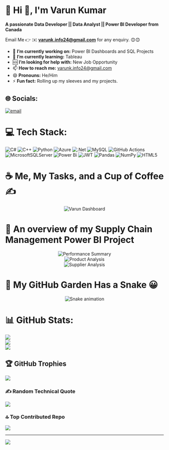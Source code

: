 # 💫 Hi 👋, I'm Varun Kumar
**A passionate Data Developer || Data Analyst || Power BI Developer from Canada**

Email Me 👉 ✉️ **varunk.info24@gmail.com** for any enquiry. 😊😊

- 🔭 **I’m currently working on:** Power BI Dashboards and SQL Projects
- 🌱 **I’m currently learning:** Tableau
- 🆘 **I’m looking for help with:** New Job Opportunity
- 📫 **How to reach me:** varunk.info24@gmail.com
- 😄 **Pronouns:** He/Him
- ⚡ **Fun fact:** Rolling up my sleeves and my projects.

  
## 🌐 Socials:
[![email](https://img.shields.io/badge/Email-D14836?logo=gmail&logoColor=white)](mailto:varunk.info24@gmail.com) 

# 💻 Tech Stack:
![C#](https://img.shields.io/badge/c%23-%23239120.svg?style=for-the-badge&logo=csharp&logoColor=white) ![C++](https://img.shields.io/badge/c++-%2300599C.svg?style=for-the-badge&logo=c%2B%2B&logoColor=white) ![Python](https://img.shields.io/badge/python-3670A0?style=for-the-badge&logo=python&logoColor=ffdd54) ![Azure](https://img.shields.io/badge/azure-%230072C6.svg?style=for-the-badge&logo=microsoftazure&logoColor=white) ![.Net](https://img.shields.io/badge/.NET-5C2D91?style=for-the-badge&logo=.net&logoColor=white) ![MySQL](https://img.shields.io/badge/mysql-4479A1.svg?style=for-the-badge&logo=mysql&logoColor=white) ![GitHub Actions](https://img.shields.io/badge/github%20actions-%232671E5.svg?style=for-the-badge&logo=githubactions&logoColor=white) ![MicrosoftSQLServer](https://img.shields.io/badge/Microsoft%20SQL%20Server-CC2927?style=for-the-badge&logo=microsoft%20sql%20server&logoColor=white) ![Power Bi](https://img.shields.io/badge/power_bi-F2C811?style=for-the-badge&logo=powerbi&logoColor=black) ![JWT](https://img.shields.io/badge/JWT-black?style=for-the-badge&logo=JSON%20web%20tokens) ![Pandas](https://img.shields.io/badge/pandas-%23150458.svg?style=for-the-badge&logo=pandas&logoColor=white) ![NumPy](https://img.shields.io/badge/numpy-%23013243.svg?style=for-the-badge&logo=numpy&logoColor=white) ![HTML5](https://img.shields.io/badge/html5-%23E34F26.svg?style=for-the-badge&logo=html5&logoColor=white)


# ☕ Me, My Tasks, and a Cup of Coffee ✍
<!-- Dashboard Style-->
<div align="center">
  <img src="https://github.com/user-attachments/assets/8789dc59-3c0d-48b1-bd2c-3c376972d716" alt="Varun Dashboard" />
</div>




<!-- Supply chain project Varun -->
# 📝 An overview of my Supply Chain Management Power BI Project
<div align="center">
  <img src="https://github.com/user-attachments/assets/2193d8c6-a21f-434a-881c-3b418afdc41f" alt="Performance Summary" />
</div>

<div align="center">
  <img src="https://github.com/user-attachments/assets/67527097-0e85-44c7-832c-837125e451ee" alt="Product Analysis" />
</div>

<div align="center">
  <img src="https://github.com/user-attachments/assets/752c5d9a-543c-4995-8319-e9df7b7f5761" alt="Supplier Analysis" />
</div>


# 🐍 My GitHub Garden Has a Snake 😀‎
<!-- Snake Game Repo View -->
<div align="center">
  <img src="https://profile-readme-generator.com/assets/snake.svg" alt="Snake animation" />
</div>

# 📊 GitHub Stats:
![](https://github-readme-stats.vercel.app/api?username=varunkumar24111&theme=dark&hide_border=false&include_all_commits=true&count_private=false)<br/>
![](https://nirzak-streak-stats.vercel.app/?user=varunkumar24111&theme=dark&hide_border=false)<br/>
![](https://github-readme-stats.vercel.app/api/top-langs/?username=varunkumar24111&theme=dark&hide_border=false&include_all_commits=true&count_private=false&layout=compact)

## 🏆 GitHub Trophies
![](https://github-profile-trophy.vercel.app/?username=varunkumar24111&theme=radical&no-frame=false&no-bg=true&margin-w=4)

### ✍️ Random Technical Quote
<!--  ![](https://quotes-github-readme.vercel.app/api?type=horizontal&theme=radical)  -->

![](https://quotes-github-readme.vercel.app/api?type=vertical&theme=radical)


### 🔝 Top Contributed Repo
![](https://github-contributor-stats.vercel.app/api?username=varunkumar24111&limit=5&theme=dark&combine_all_yearly_contributions=true)

---
[![](https://visitcount.itsvg.in/api?id=varunkumar24111&icon=0&color=0)](https://visitcount.itsvg.in)

<!-- Proudly created with GPRM ( https://gprm.itsvg.in ) -->
